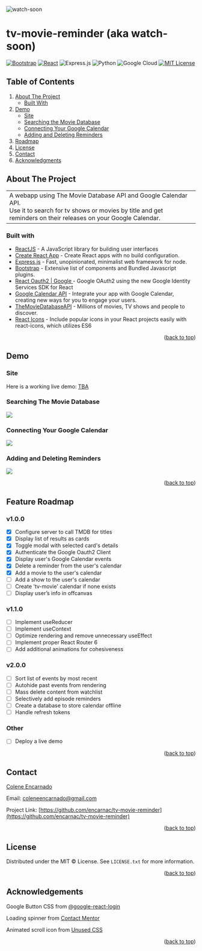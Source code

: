 ![watch-soon](https://user-images.githubusercontent.com/76987299/184469224-16a690f8-74f9-4f21-9b7b-ff007c7bccf1.png)

# tv-movie-reminder (aka watch-soon)
[![Bootstrap][Bootstrap.com]][Bootstrap-url]
[![React][React.js]][React-url]
![Express.js](https://img.shields.io/badge/express.js-%23404d59.svg?style=for-the-badge&logo=express&logoColor=%2361DAFB)
![Python](https://img.shields.io/badge/python-3670A0?style=for-the-badge&logo=python&logoColor=ffdd54)
![Google Cloud](https://img.shields.io/badge/GoogleCloud-%234285F4.svg?style=for-the-badge&logo=google-cloud&logoColor=white)
[![MIT License][license-shield]][license-url]



<!-- TABLE OF CONTENTS -->
## Table of Contents
  <ol>
    <li>
      <a href="#about-the-project">About The Project</a>
      <ul>
        <li><a href="#built-with">Built With</a></li>
      </ul>
    </li>
    <li>
      <a href="#demo">Demo</a>
      <ul>
        <li><a href="#site">Site</a></li>
        <li><a href="#searching-the-movie-database">Searching the Movie Database</a></li>
        <li><a href="#connecting-your-google-calendar">Connecting Your Google Calendar</a></li>
        <li><a href="#adding-and-deleting-reminders">Adding and Deleting Reminders</a></li>
      </ul>
    </li>
    <li><a href="#feature-roadmap">Roadmap</a></li>
    <li><a href="#license">License</a></li>
    <li><a href="#contact">Contact</a></li>
    <li><a href="#acknowledgements">Acknowledgments</a></li>
  </ol>



<!-- ABOUT THE PROJECT -->
## About The Project
 <table>
<tr>
<td>
  A webapp using The Movie Database API and Google Calendar API. 
  </br> Use it to search for tv shows or movies by title and get reminders on their releases on your Google Calendar. 
</td>
</table>

### Built with 
- [ReactJS](https://reactjs.org/) - A JavaScript library for building user interfaces
- [Create React App](https://create-react-app.dev/) - Create React apps with no build configuration.
- [Express.js](https://expressjs.com/) - Fast, unopinionated, minimalist web framework for node.
- [Bootstrap](http://getbootstrap.com/) - Extensive list of components and  Bundled Javascript plugins.
- [React Oauth2 | Google ](https://github.com/MomenSherif/react-oauth) - Google OAuth2 using the new Google Identity Services SDK for React
- [Google Calendar API](https://developers.google.com/calendar/api) - Integrate your app with Google Calendar, creating new ways for you to engage your users.
- [TheMovieDatabaseAPI](https://developers.themoviedb.org/3) - Millions of movies, TV shows and people to discover. 
- [React Icons](https://react-icons.github.io/react-icons/search) - Include popular icons in your React projects easily with react-icons, which utilizes ES6

<p align="right">(<a href="#table-of-contents">back to top</a>)</p>



<!-- SITE -->
## Demo

### Site
Here is a working live demo: [TBA](#)

### Searching The Movie Database
![](https://github.com/encarnac/tv-movie-reminder/blob/main/search-demo.gif)

### Connecting Your Google Calendar   
![](https://github.com/encarnac/tv-movie-reminder/blob/main/google-login-demo.gif)

### Adding and Deleting Reminders
![](https://github.com/encarnac/tv-movie-reminder/blob/main/add-delete-demo.gif)

<p align="right">(<a href="#table-of-contents">back to top</a>)</p>



<!-- ROADMAP -->
## Feature Roadmap
### v1.0.0
- [x] Configure server to call TMDB for titles
- [x] Display list of results as cards
- [x] Toggle modal with selected card's details
- [x] Authenticate the Google Oauth2 Client
- [x] Display user's Google Calendar events
- [x] Delete a reminder from the user's calendar
- [x] Add a movie to the user's calendar
- [ ] Add a show to the user's calendar
- [ ] Create 'tv-movie' calendar if none exists
- [ ] Display user’s info in offcanvas
### v1.1.0
- [ ] Implement useReducer 
- [ ] Implement useContext
- [ ] Optimize rendering and remove unnecessary useEffect
- [ ] Implement proper React Router 6
- [ ] Add additional animations for cohesiveness
### v2.0.0
- [ ] Sort list of events by most recent
- [ ] Autohide past events from rendering
- [ ] Mass delete content from watchlist
- [ ] Selectively add episode reminders
- [ ] Create a database to store calendar offline
- [ ] Handle refresh tokens
### Other
- [ ] Deploy a live demo


<p align="right">(<a href="#table-of-contents">back to top</a>)</p>



<!-- CONTACT -->
## Contact
[Colene Encarnado](https://github.com/encarnac)

Email: [coleneencarnado@gmail.com](coleneencarnado@gmail.com
) 
  
  Project Link: [https://github.com/encarnac/tv-movie-reminder](https://github.com/encarnac/tv-movie-reminder)

<p align="right">(<a href="#table-of-contents">back to top</a>)</p>



<!-- LICENSE -->
## License
Distributed under the MIT ©  License. See `LICENSE.txt` for more information.

<p align="right">(<a href="#table-of-contents">back to top</a>)</p>


<!-- ACKNOWLEDGEMENTS -->
## Acknowledgements
Google Button CSS from [@google-react-login](https://github.com/anthonyjgrove/react-google-login)

Loading spinner from [Contact Mentor](https://contactmentor.com/how-to-add-loading-spinner-react-js/)

Animated scroll icon from [Unused CSS](https://unused-css.com/blog/animated-down-arrow/)

<p align="right">(<a href="#table-of-contents">back to top</a>)</p>



<!-- MARKDOWN LINKS & IMAGES -->
<!-- https://www.markdownguide.org/basic-syntax/#reference-style-links -->
[license-shield]: https://img.shields.io/github/license/othneildrew/Best-README-Template.svg?style=for-the-badge
[license-url]: https://github.com/othneildrew/Best-README-Template/blob/master/LICENSE.txt
[React.js]: https://img.shields.io/badge/React-20232A?style=for-the-badge&logo=react&logoColor=61DAFB
[React-url]: https://reactjs.org/
[Bootstrap.com]: https://img.shields.io/badge/Bootstrap-563D7C?style=for-the-badge&logo=bootstrap&logoColor=white
[Bootstrap-url]: https://getbootstrap.com

